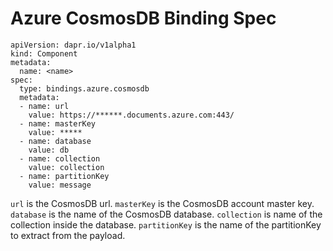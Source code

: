 # Azure CosmosDB Binding Spec

```
apiVersion: dapr.io/v1alpha1
kind: Component
metadata:
  name: <name>
spec:
  type: bindings.azure.cosmosdb
  metadata:
  - name: url
    value: https://******.documents.azure.com:443/
  - name: masterKey
    value: *****
  - name: database
    value: db
  - name: collection
    value: collection
  - name: partitionKey
    value: message
```

`url` is the CosmosDB url.
`masterKey` is the CosmosDB account master key.
`database` is the name of the CosmosDB database.
`collection` is name of the collection inside the database.
`partitionKey` is the name of the partitionKey to extract from the payload.